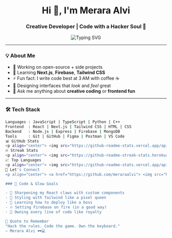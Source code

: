 <h1 align="center">Hi 👋, I'm Merara Alvi</h1>
<h3 align="center">Creative Developer | Code with a Hacker Soul 🖤</h3>

<p align="center">
  <img src="https://readme-typing-svg.herokuapp.com?font=Fira+Code&pause=1000&color=00FFFF&center=true&vCenter=true&width=435&lines=Frontend+Wizard+%F0%9F%92%AA;Lover+of+Dark+UIs+%F0%9F%8C%8D;Code+with+Attitude+%F0%9F%94%9C" alt="Typing SVG" />
</p>

---

### 💡 About Me

- 🔭 Working on open-source + side projects  
- 🌱 Learning **Next.js**, **Firebase**, **Tailwind CSS**  
- ⚡ Fun fact: I write code best at 3 AM with coffee ☕  
- 🎨 Designing interfaces that *look* and *feel* great  
- 💬 Ask me anything about **creative coding** or **frontend fun**

---

### 🛠️ Tech Stack

```bash
Languages : JavaScript | TypeScript | Python | C++
Frontend  : React | Next.js | Tailwind CSS | HTML | CSS
Backend   : Node.js | Express | Firebase | MongoDB
Tools     : Git | GitHub | Figma | Postman | VS Code
📊 GitHub Stats
<p align="center"> <img src="https://github-readme-stats.vercel.app/api?username=meraraalvi&show_icons=true&theme=radical" alt="GitHub Stats" /> </p>
🔥 Streak Stats
<p align="center"> <img src="https://github-readme-streak-stats.herokuapp.com/?user=meraraalvi&theme=radical" alt="GitHub Streak" /> </p>
📈 Top Languages
<p align="center"> <img src="https://github-readme-stats.vercel.app/api/top-langs/?username=meraraalvi&layout=compact&theme=radical" alt="Top Languages" /> </p>
🔗 Let's Connect
<p align="center"> <a href="https://github.com/meraraalvi"> <img src="https://img.shields.io/badge/GitHub-181717?style=for-the-badge&logo=github&logoColor=white" /> </a> <a href="mailto:meraraalvi@gmail.com"> <img src="https://img.shields.io/badge/Gmail-D14836?style=for-the-badge&logo=gmail&logoColor=white"/> </a> <a href="https://linkedin.com/in/meraraalvi"> <img src="https://img.shields.io/badge/LinkedIn-0077B5?style=for-the-badge&logo=linkedin&logoColor=white"/> </a> </p>

### 💪 Code & Glow Goals

- 🔧 Sharpening my React claws with custom components  
- 🎨 Styling with Tailwind like a pixel queen  
- 🚀 Learning how to deploy like a boss  
- 🔥 Setting Firebase on fire (in a good way)  
- 👑 Owning every line of code like royalty  

🧠 Quote to Remember
"Hack the rules. Code the game. Own the keyboard."
— Merara Alvi 🕶️💻
